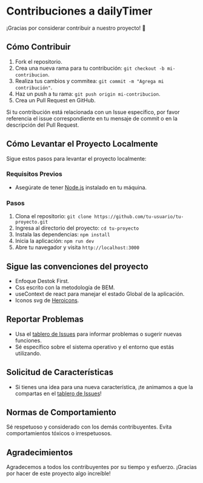 # Contribuciones a dailyTimer

¡Gracias por considerar contribuir a nuestro proyecto! 👏

## Cómo Contribuir

1. Fork el repositorio.
2. Crea una nueva rama para tu contribución: `git checkout -b mi-contribucion`.
3. Realiza tus cambios y commitea: `git commit -m "Agrega mi contribución"`.
4. Haz un push a tu rama: `git push origin mi-contribucion`.
5. Crea un Pull Request en GitHub.

Si tu contribución está relacionada con un Issue específico, por favor referencia el issue correspondiente en tu mensaje de commit o en la descripción del Pull Request.


## Cómo Levantar el Proyecto Localmente

Sigue estos pasos para levantar el proyecto localmente:

### Requisitos Previos

- Asegúrate de tener [Node.js](https://nodejs.org/) instalado en tu máquina.

### Pasos

1. Clona el repositorio: `git clone https://github.com/tu-usuario/tu-proyecto.git`
2. Ingresa al directorio del proyecto: `cd tu-proyecto`
3. Instala las dependencias: `npm install`
4. Inicia la aplicación: `npm run dev`
5. Abre tu navegador y visita `http://localhost:3000`

## Sigue las convenciones del proyecto

- Enfoque Destok First.
- Css escrito con la metodología de BEM.
- useContext de react para manejar el estado Global de la aplicación.
- Iconos svg de [Heroicons](https://heroicons.com/).

## Reportar Problemas

- Usa el [tablero de Issues](https://github.com/Ernestolop/dailyTimer/issues) para informar problemas o sugerir nuevas funciones.
- Sé específico sobre el sistema operativo y el entorno que estás utilizando.

## Solicitud de Características

- Si tienes una idea para una nueva característica, ¡te animamos a que la compartas en el [tablero de Issues](https://github.com/Ernestolop/dailyTimer/issues)!

## Normas de Comportamiento

Sé respetuoso y considerado con los demás contribuyentes. Evita comportamientos tóxicos o irrespetuosos.

## Agradecimientos

Agradecemos a todos los contribuyentes por su tiempo y esfuerzo. ¡Gracias por hacer de este proyecto algo increíble!

